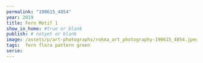```yaml
---
permalink: "190615_4854"
year: 2019
title: Fern Motif 1
show_in_home: #true or blank
publish: # notyet or blank
image: /assets/p/art-photographs/rokma_art_photography-190615_4854.jpeg
tags:  fern flora pattern green
serie:
---
```


